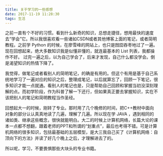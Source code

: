 ```yaml
---
title: 关于学习的一些感想
date: 2017-11-19 11:28:30
tags: 生活
---
```



之前一直有个不好的习惯。看到什么新奇的知识，总想走捷径，想用最快的速度去“学会”它。所以我很喜欢看一些诸如CSDN或者其他博客上面的笔记，或者简明教程。之前学 Python 的时候，在廖雪峰的网站上，也只是囫囵吞枣地过了一遍。现在回想起来，绝大多数知识我是似懂非懂的，就连最基本的 List 列表，我都操作不好。 过完一遍之后，以为自己学会了，后来才发现，自己什么都没学会。倒是渴望知识的热情下降了。

我觉得，做笔记或者看别人的简明笔记，的确是有用的。但这个有用是基于自己系统地学习了一遍对应的知识之后，整理成笔记，以后就算忘了，回顾一下笔记，很多知识才能一点就通。看别人的笔记也是，只是帮助自己回顾和掌握当初没深刻理解的点。而初学阶段，作为科普了解一下还行，但如果真正要去掌握知识，实在不该把别人的笔记和简明教程当作圣经。

回想起大一的时候，刚转了专业。那时用了几个晚修的时间，把C++教材中面向对象的部分认认真真地读了几遍，理解了几遍。所以现在学 JAVA ，遇到相同的诸如类、继承这些概念，很快就能明白。大二的时候上计算机网络，长篇大论的课本一点都不想翻，跟着老师的PPT和所谓的“划重点”，最后也考得不错。可是计算机网络的很多知识，包括最基础的五层模型，是大三我自己买了《计算机网络：自顶向下的方法》并读了好几个晚上之后，才理解进去了的。

所以呢，学习，不要畏惧那些大块头的专业书籍。

